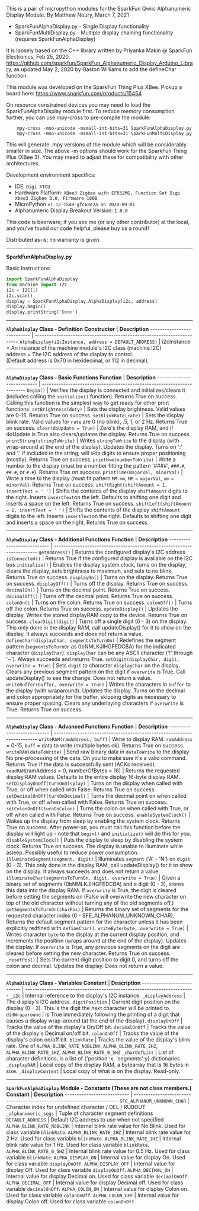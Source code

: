 This is a pair of micropython modules for the SparkFun Qwiic Alphanumeric Display Module.
By Matthew Noury, March 7, 2021

* SparkFunAlphaDisplay.py - Single Display functionality
* SparkFunMultiDisplay.py - Multiple display chaining functionality (requires SparkFunAlphaDisplay)

It is loosely based on the C++ library written by
Priyanka Makin @ SparkFun Electronics, Feb 25, 2020,
https://github.com/sparkfun/SparkFun_Alphanumeric_Display_Arduino_Library,
as updated May 2, 2020 by Gaston Williams to add the defineChar function.

This module was developed on the SparkFun Thing Plus XBee.
Pickup a board here: https://www.sparkfun.com/products/15454

On resource constrained devices you may need to load the SparkFunAlphaDisplay module first.
To reduce memory consumption further, you can use mpy-cross to pre-compile the module:
```
    mpy-cross -mno-unicode -msmall-int-bits=31 SparkFunAlphaDisplay.py
    mpy-cross -mno-unicode -msmall-int-bits=31 SparkFunMultiDisplay.py
```
This will generate .mpy versions of the module which will be considerably smaller in size.
The above -m options should work for the SparkFun Thing Plus (XBee 3).  You may meed to
adjust these for compatibility with other architectures.

Development environment specifics:

* IDE: `Digi XTCU`
* Hardware Platform: `XBee3 Zigbee with EFR32MG, Function Set Digi Xbee3 Zigbee 3.0, Firmware 100B`
* MicroPython `v1.12-1548-gfc68e2a on 2020-09-01`
* Alphanumeric Display Breakout Version: `1.0.0`


This code is beerware; if you see me (or any other contributor) at the
local, and you've found our code helpful, please buy us a round!

Distributed as-is; no warranty is given.

----------------------------------------------------------------------------------------------------

**SparkFunAlphaDisplay.py**

Basic Instructions:
```python
import SparkFunAlphaDisplay
from machine import I2C
i2c = I2C(1)
i2c.scan()
display = SparkFunAlphaDisplay.AlphaDisplay(i2c, address)
display.begin()
display.printString('Demo')
```

----------------------------------------------------------------------------------------------------
**`AlphaDisplay` Class - Definition**
**Constructor** | **Description**
--------------------------- | -----------------------------------------------------------------------
`AlphaDisplay(i2cInstance, address = DEFAULT_ADDRESS)` | i2cInstance = An instance of the machine module's I2C class (machine.I2C)<br>address = The I2C address of the display to control.<br>(Default address is 0x70 in hexidecimal, or 112 in decimal).

----------------------------------------------------------------------------------------------------
**`AlphaDisplay` Class - Basic Functions**
**Function** | **Description**
--------------------------- | -----------------------------------------------------------------------
`begin()` | Verifies the display is connected and initializes/clears it (includes calling the `initialize()` function).  Returns True on success. Calling this function is the simplest way to get ready for other print functions.
`setBrightness(duty)` | Sets the display brightness. Valid values are 0-15. Returns True on success.
`setBlinkRate(rate)` | Sets the display blink rate. Valid values for `rate` are 0 (no blink), .5, 1, or 2 Hz. Returns True on success.
`clear(doUpdate = True)` | Zero's the display RAM, and if doUpdate is True also clears/updates the display. Returns True on success.
`printString(stringToWrite)` | Writes `stringToWrite` to the display (with wrap-around at the end of the display). Updates the display. Turns on ':' and '.' if included in the string, will skip digits to ensure proper positioning (mostly). Returns True on success.
`printNum(numberToWrite)` | Write a number to the display (must be a number fitting the pattern '####', `###.#`, `##.#`, or `#.#`). Returns True on success.
`printTime(majorVal, minorVal)` | Write a time to the display (must fit pattern `MM:mm`, `MM` = `majorVal`, `mm` = `minorVal`). Returns True on success.
`shiftRight(shiftAmount = 1, insertText = ' ')` | Shifts the contents of the display `shiftAmount` digits to the right. Inserts `insertText`on the left. Defaults to shifting one digit and inserts a space on the left. Returns True on success.
`shiftLeft(shiftAmount = 1, insertText = ' ')` | Shifts the contents of the display `shiftAmount` digits to the left. Inserts `insertText`on the right. Defaults to shifting one digit and inserts a space on the right. Returns True on success.

----------------------------------------------------------------------------------------------------
**`AlphaDisplay` Class - Additional Functions**
**Function** | **Description**
--------------------------- | -----------------------------------------------------------------------
`getAddress()` | Returns the configured display's I2C address
`isConnected()` | Returns True if the configured display is available on the I2C bus
`initialize()` | Enables the display system clock, turns on the display, clears the display, sets brightness to maximum, and sets to no blink. Returns True on success.
`displayOn()` | Turns on the display. Returns True on success.
`displayOff()` | Turns off the display. Returns True on success.
`decimalOn()` | Turns on the decimal point. Returns True on success.
`decimalOff()` | Turns off the decimal point. Returns True on success.
`colonOn()` | Turns on the colon. Returns True on success.
`colonOff()` | Turns off the colon. Returns True on success.
`updateDisplay()` | Updates the display. Writes the stored displayRAM copy to the device. Returns True on success.
`clearDigit(digit)` | Turns off a single digit (0 - 3) on the display. This only done in the display RAM, call updateDisplay() for it to show on the display. It always succeeds and does not return a value.
`defineChar(displayChar, segmentsToTurnOn)` | Redefines the segment pattern (`segmentsToTurnOn` as 0bNMLKJIHGFEDCBA) for the indicated character (`displayChar`). `displayChar` can be any ASCII character ('!' through '~'). Always succeeds and returns True.
`setDigit(displayChar, digit, overwrite = True)` | Sets `digit` to character `displayChar` on the display. Clears any previous segment pattern on the digit if `overwrite` is True. Call updateDisplay() to see the change. Does not return a value.
`writeBuffer(buffer, overwrite = True)` | Writes the characters in `buffer` to the display (with wraparound). Updates the display. Turns on the decimal and colon appropriately for the buffer, skipping digits as necessary to ensure proper spacing. Clears any underlaying characters if `overwrite` is True. Returns True on success.

----------------------------------------------------------------------------------------------------
**`AlphaDisplay` Class - Advanced Functions**
**Function** | **Description**
--------------------------- | -----------------------------------------------------------------------
`writeRAM(ramAddress, buff)` | Write to display RAM.  `ramAddress` = 0-15, `buff` = data to write (multiple bytes ok). Returns True on success.
`writeRAW(dataToWrite)` | Send raw binary data in `dataToWrite` to the display No pre-processing of the data. On you to make sure it's a valid command. Returns True if the data is successfully sent (ACKs received).
`readRAM`(ramAddress = 0, numberOfBytes = 16) | Returns the requested display RAM values. Defaults to the entire display 16-byte display RAM.
`setDisplayOnOff(turnOnDisplay)` | Turns on the display when called with True, or off when called with False. Returns True on success.
`setDecimalOnOff(turnOnDecimal)` | Turns the decimal point on when called with True, or off when called with False. Returns True on success.
`setColonOnOff(turnOnColon)` | Turns the colon on when called with True, or off when called with False. Returns True on success.
`enableSystemClock()` | Wakes up the display from sleep by enabling the system clock. Returns True on success. After power-on, you must call this function before the display will light up - note that `begin()` and `initialize()` will do this for you.
`disableSystemClock()` | Puts the display to sleep by disabling the system clock. Returns True on success. The display is unable to illuminate while asleep. Possibly useful to reduce power consumption.
`illuminateSegment(segment, digit)` | Illuminates `segment` ('A' - 'N') on `digit` (0 - 3). This only done in the display RAM, call updateDisplay() for it to show on the display. It always succeeds and does not return a value.
`illuminateChar(segmentsToTurnOn, digit, overwrite = True)` | Given a binary set of segments (0bNMLKJIHGFEDCBA) and a digit (0 - 3), stores this data into the display RAM. If `overwrite` is True, the digit is cleared before setting the segments on (False will overwrite the new character on top of the old character without turning any of the old segments off.)
`getSegmentsToTurnOn(charPos)` | Returns the binary set of segments for the requested character index (0 - SFE_ALPHANUM_UNKNOWN_CHAR). Returns the default segment pattern for the character unless it has been explicitly redfined with `defineChar()`.
`writeByte(byte, overwrite = True)` | Writes character `byte` to the display at the current display position, and increments the position (wraps around at the end of the display). Updates the display. If `overwrite` is True, any previous segments on the digit are cleared before setting the new character. Returns True on success.
`_resetPos()` | Sets the current digit position to digit 0, and turns off the colon and decimal. Updates the display. Does not return a value.

----------------------------------------------------------------------------------------------------
**`AlphaDisplay` Class - Variables**
**Constant** | **Description**
--------------------------- | -----------------------------------------------------------------------
`_i2c` | Internal reference to the display's I2C instance.
`_displayAddress` | The display's I2C address.
`digitPosition` | Current digit position on the display (0 - 3). This is the digit the next character will be printed to.
`didWraparound` | Is True immediately following the printing of a digit that causes a display wrap-around (at the end of the display).
`displayOnOff` | Tracks the value of the display's On/Off bit.
`decimalOnOff` | Tracks the value of the display's Decimal on/off bit.
`colonOnOff` | Tracks the value of the display's colon on/off bit.
`blinkRate` | Tracks the value of the display's blink rate. One of `ALPHA_BLINK_RATE_NOBLINK`, `ALPHA_BLINK_RATE_2HZ`, `ALPHA_BLINK_RATE_1HZ`, `ALPHA_BLINK_RATE_0_5HZ`
`_charDefList` | List of character definitions, is a list of {'position':x, 'segments':y} dictionaries
`_displayRAM` | Local copy of the display RAM, a bytearray that is 16 bytes in size.
`_displayContent` | Local copy of what is on the display. Read-only.

----------------------------------------------------------------------------------------------------
**`SparkFunAlphaDisplay` Module - Constants (These are not class members.)**
**Constant** | **Description**
--------------------------- | -----------------------------------------------------------------------
`SFE_ALPHANUM_UNKNOWN_CHAR` | Character index for undefined character / DEL / RUBOUT
`_alphanumeric_segs` | Tuple of character segment definitions
`DEFAULT_ADDRESS` | Default I2C address to use when not specified
`ALPHA_BLINK_RATE_NOBLINK` | Internal blink rate value for No Blink. Used for class variable `blinkRate`.
`ALPHA_BLINK_RATE_2HZ` | Internal blink rate value for 2 Hz. Used for class variable `blinkRate`.
`ALPHA_BLINK_RATE_1HZ` | Internal blink rate value for 1 Hz. Used for class variable `blinkRate`.
`ALPHA_BLINK_RATE_0_5HZ` | Internal blink rate value for 0.5 Hz. Used for class variable `blinkRate`.
`ALPHA_DISPLAY_ON` | Internal value for display On. Used for class variable `displayOnOff`.
`ALPHA_DISPLAY_OFF` | Internal value for display Off. Used for class variable `displayOnOff`.
`ALPHA_DECIMAL_ON` | Internal value for display Decimal on. Used for class variable `decimalOnOff`.
`ALPHA_DECIMAL_OFF` | Internal value for display Decimal off. Used for class variable `decimalOnOff`.
`ALPHA_COLON_ON` | Internal value for display Colon on. Used for class variable `colonOnOff`.
`ALPHA_COLON_OFF` | Internal value for display Colon off. Used for class variable `colonOnOff`.


